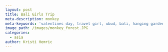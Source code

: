 ```yaml
---
layout: post
title: Bali Girls Trip
meta-description: monkey
meta-keywords: 'valentines day, travel girl, ubud, bali, hanging gardens,'
image_path: /images/monkey_forest.JPG
categories:
  - asia
author: Kristi Hemric
---
```


